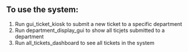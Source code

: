 ## To use the system:
1. Run gui_ticket_kiosk to submit a new ticket to a specific department
2. Run department_display_gui to show all ticjets submitted to a department
3. Run all_tickets_dashboard to see all tickets in the system
